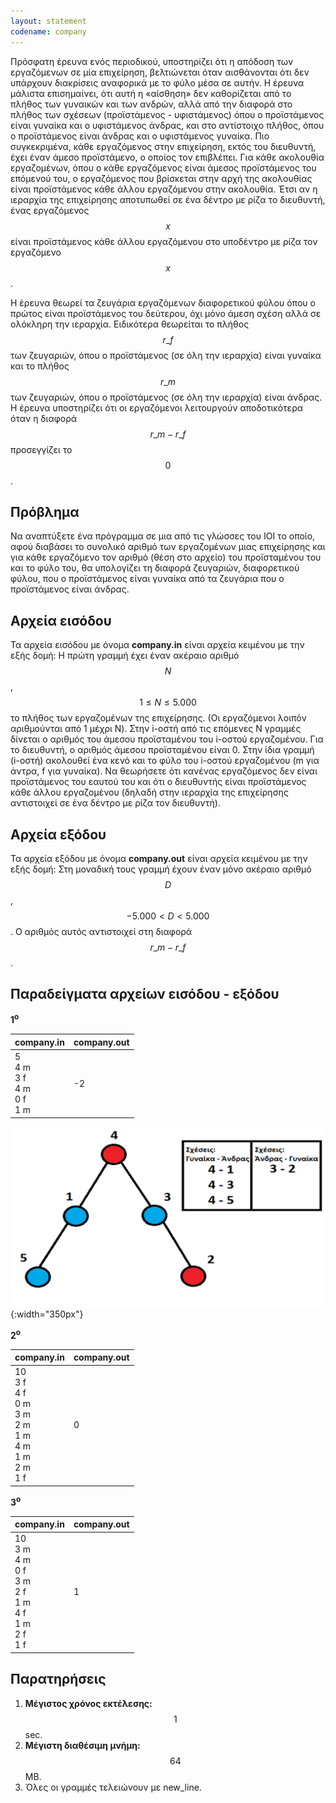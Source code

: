 ```yaml
---
layout: statement
codename: company
---
```


Πρόσφατη έρευνα ενός περιοδικού, υποστηρίζει ότι η απόδοση των εργαζόμενων σε μία επιχείρηση, βελτιώνεται όταν αισθάνονται ότι δεν υπάρχουν διακρίσεις αναφορικά με το φύλο μέσα σε αυτήν. Η έρευνα μάλιστα επισημαίνει, ότι αυτή η «αίσθηση» δεν καθορίζεται από το πλήθος των γυναικών και των ανδρών, αλλά από την διαφορά στο πλήθος των σχέσεων (προϊστάμενος - υφιστάμενος) όπου ο προϊστάμενος είναι γυναίκα και ο υφιστάμενος άνδρας, και στο αντίστοιχο πλήθος, όπου ο προϊστάμενος είναι άνδρας και ο υφιστάμενος γυναίκα. Πιο συγκεκριμένα, κάθε εργαζόμενος στην επιχείρηση, εκτός του διευθυντή, έχει έναν άμεσο προϊστάμενο, ο οποίος τον επιβλέπει. Για κάθε ακολουθία εργαζομένων, όπου ο κάθε εργαζόμενος είναι άμεσος προϊστάμενος του επόμενού του, ο εργαζόμενος που βρίσκεται στην αρχή της ακολουθίας είναι προϊστάμενος κάθε άλλου εργαζόμενου στην ακολουθία. Έτσι αν η ιεραρχία της επιχείρησης αποτυπωθεί σε ένα δέντρο με ρίζα το διευθυντή, ένας εργαζόμενος $$x$$ είναι προϊστάμενος κάθε άλλου εργαζόμενου στο υποδέντρο με ρίζα τον εργαζόμενο $$x$$.

Η έρευνα θεωρεί τα ζευγάρια εργαζόμενων διαφορετικού φύλου όπου ο πρώτος είναι προϊστάμενος του δεύτερου, όχι μόνο άμεση σχέση αλλά σε ολόκληρη την ιεραρχία. Ειδικότερα θεωρείται το πλήθος $$r\_f$$ των ζευγαριών, όπου ο προϊστάμενος (σε όλη την ιεραρχία) είναι γυναίκα και το πλήθος $$r\_m$$ των ζευγαριών, όπου ο προϊστάμενος (σε όλη την ιεραρχία) είναι άνδρας. Η έρευνα υποστηρίζει ότι οι εργαζόμενοι λειτουργούν αποδοτικότερα όταν η διαφορά $$r\_m - r\_f$$ προσεγγίζει το $$0$$.

## Πρόβλημα

Να αναπτύξετε ένα πρόγραμμα σε μια από τις γλώσσες του ΙΟΙ το οποίο, αφού διαβάσει το συνολικό αριθμό των εργαζομένων μιας επιχείρησης και για κάθε εργαζόμενο τον αριθμό (θέση στο αρχείο) του προϊσταμένου του και το φύλο του, θα υπολογίζει τη διαφορά ζευγαριών, διαφορετικού φύλου, που ο προϊστάμενος είναι γυναίκα από τα ζευγάρια που ο προϊστάμενος είναι άνδρας.

## Αρχεία εισόδου

Τα αρχεία εισόδου με όνομα **company.in** είναι αρχεία κειμένου με την εξής δομή: Η πρώτη γραμμή έχει έναν ακέραιο αριθμό $$N$$, $$1 ≤ N ≤ 5.000$$ το πλήθος των εργαζομένων της επιχείρησης. (Οι εργαζόμενοι λοιπόν αριθμούνται από 1 μέχρι N). Στην i-οστή από τις επόμενες N γραμμές δίνεται o αριθμός του άμεσου προϊσταμένου του i-οστού εργαζομένου. Για το διευθυντή, ο αριθμός άμεσου προϊσταμένου είναι 0. Στην ίδια γραμμή (i-οστή) ακολουθεί ένα κενό και το φύλο του i-οστού εργαζομένου (m για άντρα, f για γυναίκα). Να θεωρήσετε ότι κανένας εργαζόμενος δεν είναι προϊστάμενος του εαυτού του και ότι ο διευθυντής είναι προϊστάμενος κάθε άλλου εργαζομένου (δηλαδή στην ιεραρχία της επιχείρησης αντιστοιχεί σε ένα δέντρο με ρίζα τον διευθυντή).

## Αρχεία εξόδου

Τα αρχεία εξόδου με όνομα **company.out** είναι αρχεία κειμένου με την εξής δομή: Στη μοναδική τους γραμμή έχουν έναν μόνο ακέραιο αριθμό $$D$$, $$-5.000 < D < 5.000$$. Ο αριθμός αυτός αντιστοιχεί στη διαφορά $$r\_m - r\_f$$.

## Παραδείγματα αρχείων εισόδου - εξόδου

**1<sup>o</sup>**

| **company.in**                         | **company.out** |
| ------------------------------------ | ------------- |
| 5 <br> 4 m <br> 3 f <br> 4 m <br> 0 f <br> 1 m | -2 |

![Παράδειγμα 1](/assets/23-pdp-b-company-example.png){:width="350px"}

**2<sup>o</sup>**

| **company.in**                         | **company.out** |
| ------------------------------------ | ------------- |
| 10 <br> 3 f <br> 4 f <br> 0 m <br> 3 m <br> 2 m <br> 1 m <br> 4 m <br> 1 m <br> 2 m <br> 1 f | 0 |

**3<sup>o</sup>**

| **company.in**                         | **company.out** |
| ------------------------------------ | ------------- |
| 10 <br> 3 m <br> 4 m <br> 0 f <br> 3 m <br> 2 f <br> 1 m <br> 4 f <br> 1 m <br> 2 f <br> 1 f |  1 |

## Παρατηρήσεις

 1. **Μέγιστος χρόνος εκτέλεσης:** $$1$$ sec.
 2. **Μέγιστη διαθέσιμη μνήμη:** $$64$$ MB.
 3. Όλες οι γραμμές τελειώνουν με new_line.
